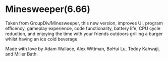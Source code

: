 # Minesweeper(6.66)
Taken from GroupDiv/Minesweeper, this new version, improves UI, program efficency, 
gameplay experience, code functionality, battery life, CPU cycle reduction, and enjoying the time with your friends
outdoors grilling a burger whilst having an ice cold beverage.

Made with love by Adam Wallace, Alex Wittman, BoHui Lu, Teddy Kahwaji, and Miller Bath.
